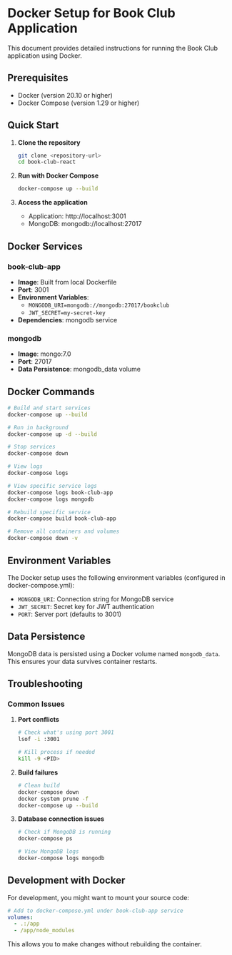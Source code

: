 # Docker Setup for Book Club Application

This document provides detailed instructions for running the Book Club application using Docker.

## Prerequisites

- Docker (version 20.10 or higher)
- Docker Compose (version 1.29 or higher)

## Quick Start

1. **Clone the repository**
   ```bash
   git clone <repository-url>
   cd book-club-react
   ```

2. **Run with Docker Compose**
   ```bash
   docker-compose up --build
   ```

3. **Access the application**
   - Application: http://localhost:3001
   - MongoDB: mongodb://localhost:27017

## Docker Services

### book-club-app
- **Image**: Built from local Dockerfile
- **Port**: 3001
- **Environment Variables**:
  - `MONGODB_URI=mongodb://mongodb:27017/bookclub`
  - `JWT_SECRET=my-secret-key`
- **Dependencies**: mongodb service

### mongodb
- **Image**: mongo:7.0
- **Port**: 27017
- **Data Persistence**: mongodb_data volume

## Docker Commands

```bash
# Build and start services
docker-compose up --build

# Run in background
docker-compose up -d --build

# Stop services
docker-compose down

# View logs
docker-compose logs

# View specific service logs
docker-compose logs book-club-app
docker-compose logs mongodb

# Rebuild specific service
docker-compose build book-club-app

# Remove all containers and volumes
docker-compose down -v
```

## Environment Variables

The Docker setup uses the following environment variables (configured in docker-compose.yml):

- `MONGODB_URI`: Connection string for MongoDB service
- `JWT_SECRET`: Secret key for JWT authentication
- `PORT`: Server port (defaults to 3001)

## Data Persistence

MongoDB data is persisted using a Docker volume named `mongodb_data`. This ensures your data survives container restarts.

## Troubleshooting

### Common Issues

1. **Port conflicts**
   ```bash
   # Check what's using port 3001
   lsof -i :3001
   
   # Kill process if needed
   kill -9 <PID>
   ```

2. **Build failures**
   ```bash
   # Clean build
   docker-compose down
   docker system prune -f
   docker-compose up --build
   ```

3. **Database connection issues**
   ```bash
   # Check if MongoDB is running
   docker-compose ps
   
   # View MongoDB logs
   docker-compose logs mongodb
   ```

## Development with Docker

For development, you might want to mount your source code:

```yaml
# Add to docker-compose.yml under book-club-app service
volumes:
  - .:/app
  - /app/node_modules
```

This allows you to make changes without rebuilding the container.
